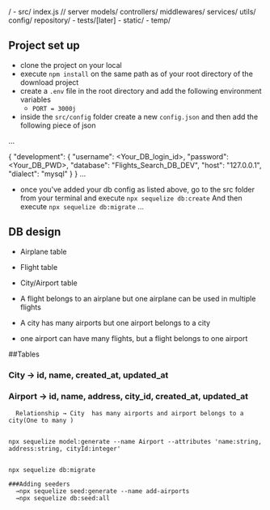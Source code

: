 /
    - src/
        index.js // server 
        models/
        controllers/
        middlewares/
        services/
        utils/
        config/
        repository/
    - tests/[later]
    - static/
    - temp/



    
## Project set up
- clone the project on your local
- execute `npm install` on the same path as of your root directory of the download project
- create a `.env` file in the root directory and add the following environment variables 
    - `PORT = 3000j`
- inside the `src/config` folder create a new `config.json` and then add the following piece of json

...

{
  "development": {
    "username": <Your_DB_login_id>,
    "password": <Your_DB_PWD>,
    "database": "Flights_Search_DB_DEV",
    "host": "127.0.0.1",
    "dialect": "mysql"
  }
}
...
- once you've added your db config as listed above, go to the src folder from your terminal and execute `npx sequelize db:create`
And then execute `npx sequelize db:migrate`
...


## DB design 
  - Airplane table
  - Flight table
  - City/Airport table
   
  - A flight belongs to an airplane but one airplane can be used in multiple flights
  - A city has many airports but one airport belongs to a city
  - one airport can have many flights, but a flight belongs to one airport

  ##Tables
  ### City → id, name, created_at, updated_at
  ### Airport → id, name, address, city_id, created_at, updated_at
      Relationship → City  has many airports and airport belongs to a city(One to many )


```

npx sequelize model:generate --name Airport --attributes 'name:string, address:string, cityId:integer'


npx sequelize db:migrate
```
```
###Adding seeders
  →npx sequelize seed:generate --name add-airports
  →npx sequelize db:seed:all
``` 